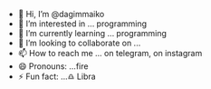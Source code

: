- 👋 Hi, I’m @dagimmaiko
- 👀 I’m interested in ... programming
- 🌱 I’m currently learning ... programming
- 💞️ I’m looking to collaborate on ...
- 📫 How to reach me ... on telegram, on instagram
- 😄 Pronouns: ...fire
- ⚡ Fun fact: ...♎ Libra

<!---
dagimmaiko/dagimmaiko is a ✨ special ✨ repository because its `README.md` (this file) appears on your GitHub profile.
You can click the Preview link to take a look at your changes.
--->

